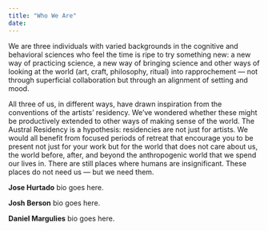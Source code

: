 ```yaml
---
title: "Who We Are"
date:
---
```


We are three individuals with varied backgrounds in the cognitive and behavioral sciences who feel the time is ripe to try something new: a new way of practicing science, a new way of bringing science and other ways of looking at the world (art, craft, philosophy, ritual) into rapprochement — not through superficial collaboration but through an alignment of setting and mood.

All three of us, in different ways, have drawn inspiration from the conventions of the artists’ residency. We’ve wondered whether these might be productively extended to other ways of making sense of the world. The Austral Residency is a hypothesis: residencies are not just for artists. We would all benefit from focused periods of retreat that encourage you to be present not just for your work but for the world that does not care about us, the world before, after, and beyond the anthropogenic world that we spend our lives in. There are still places where humans are insignificant. These places do not need us — but we need them.

**Jose Hurtado** bio goes here.

**Josh Berson** bio goes here.

**Daniel Margulies** bio goes here.
